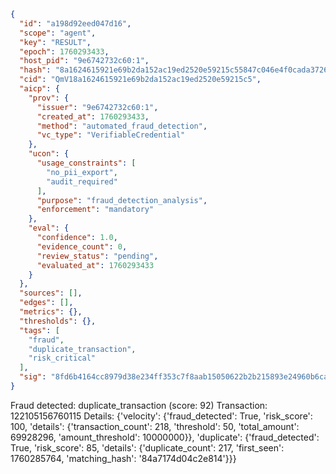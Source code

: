 ```json
{
  "id": "a198d92eed047d16",
  "scope": "agent",
  "key": "RESULT",
  "epoch": 1760293433,
  "host_pid": "9e6742732c60:1",
  "hash": "8a1624615921e69b2da152ac19ed2520e59215c55847c046e4f0cada3726a600",
  "cid": "QmV18a1624615921e69b2da152ac19ed2520e59215c5",
  "aicp": {
    "prov": {
      "issuer": "9e6742732c60:1",
      "created_at": 1760293433,
      "method": "automated_fraud_detection",
      "vc_type": "VerifiableCredential"
    },
    "ucon": {
      "usage_constraints": [
        "no_pii_export",
        "audit_required"
      ],
      "purpose": "fraud_detection_analysis",
      "enforcement": "mandatory"
    },
    "eval": {
      "confidence": 1.0,
      "evidence_count": 0,
      "review_status": "pending",
      "evaluated_at": 1760293433
    }
  },
  "sources": [],
  "edges": [],
  "metrics": {},
  "thresholds": {},
  "tags": [
    "fraud",
    "duplicate_transaction",
    "risk_critical"
  ],
  "sig": "8fd6b4164cc8979d38e234ff353c7f8aab15050622b2b215893e24960b6cab2c"
}
```

Fraud detected: duplicate_transaction (score: 92)
Transaction: 122105156760115
Details: {'velocity': {'fraud_detected': True, 'risk_score': 100, 'details': {'transaction_count': 218, 'threshold': 50, 'total_amount': 69928296, 'amount_threshold': 10000000}}, 'duplicate': {'fraud_detected': True, 'risk_score': 85, 'details': {'duplicate_count': 217, 'first_seen': 1760285764, 'matching_hash': '84a7174d04c2e814'}}}